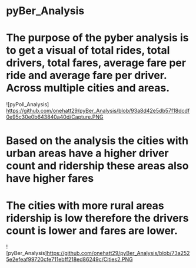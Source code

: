 # pyBer_Analysis

# The purpose of the pyber analysis is to get a visual of total rides, total drivers, total fares, average fare per ride and average fare per driver. Across multiple cities and areas. 
![pyPoll_Analysis] https://github.com/onehatt29/pyBer_Analysis/blob/93a8d42e5db57f18dcdf0e95c30e0b643840a40d/Capture.PNG 





# Based on the analysis the cities with urban areas have a higher driver count and ridership these areas also have higher fares

# The cities with more rural areas ridership is low therefore the drivers count is lower and fares are lower. 


![pyBer_Analysis]https://github.com/onehatt29/pyBer_Analysis/blob/73a2525e2efeaf99720cfe711ebff218ed86249c/Cities2.PNG

